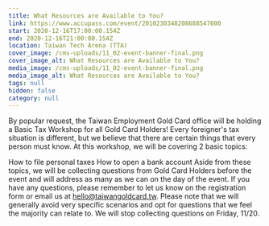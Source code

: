 ```yaml
---
title: What Resources are Available to You?
link: https://www.accupass.com/event/2010230348208688547600
start: 2020-12-16T17:00:00.154Z
end: 2020-12-16T21:00:00.154Z
location: Taiwan Tech Arena (TTA)
cover_image: /cms-uploads/11_02-event-banner-final.png
cover_image_alt: What Resources are Available to You?
media_image: /cms-uploads/11_02-event-banner-final.png
media_image_alt: What Resources are Available to You?
tags: null
hidden: false
category: null
---
```

By popular request, the Taiwan Employment Gold Card office will be holding a Basic Tax Workshop for all Gold Card Holders! Every foreigner's tax situation is different, but we believe that there are certain things that every person must know. At this workshop, we will be covering 2 basic topics:

How to file personal taxes
How to open a bank account 
Aside from these topics, we will be collecting questions from Gold Card Holders before the event and will address as many as we can on the day of the event. If you have any questions, please remember to let us know on the registration form or email us at hello@taiwangoldcard.tw. Please note that we will generally avoid very specific scenarios and opt for questions that we feel the majority can relate to. We will stop collecting questions on Friday, 11/20.